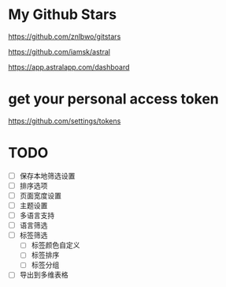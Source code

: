 # My Github Stars

https://github.com/znlbwo/gitstars

https://github.com/iamsk/astral

https://app.astralapp.com/dashboard

# get your personal access token

https://github.com/settings/tokens

# TODO

* [ ] 保存本地筛选设置
* [ ] 排序选项
* [ ] 页面宽度设置
* [ ] 主题设置
* [ ] 多语言支持
* [ ] 语言筛选
* [ ] 标签筛选
  * [ ] 标签颜色自定义
  * [ ] 标签排序
  * [ ] 标签分组
* [ ] 导出到多维表格
